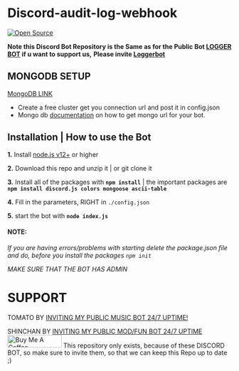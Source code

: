 # Discord-audit-log-webhook

<a href=""><img src="https://badges.frapsoft.com/os/v1/open-source.svg?v=103" alt="Open Source"></a>
  
**Note this Discord Bot Repository is the Same as for the Public Bot [LOGGER BOT](https://discord.com/api/oauth2/authorize?client_id=813806729639886879&permissions=8&scope=bot) if u want to support us,**
**Please invite [Loggerbot](https://discord.com/api/oauth2/authorize?client_id=813806729639886879&permissions=8&scope=bot)**

## MONGODB SETUP

[MongoDB LINK](https://www.mongodb.com/)
* Create a free cluster get you connection url and post it in config.json 
* Mongo db [documentation](https://github.com/shinchanOP/discord-audit-log-webhook/wiki/HOW-TO-USE-MONGODB) on how to get mongo url for your bot.

## Installation | How to use the Bot

 **1.** Install [node.js v12+](https://nodejs.org/api/cli.html#cli_unhandled_rejections_mode) or higher

 **2.** Download this repo and unzip it    |    or git clone it

 **3.** Install all of the packages with **`npm install`**     |  the important packages are   **`npm install discord.js colors mongoose ascii-table`**

 **4.** Fill in the parameters, RIGHT in `./config.json`

 **5.** start the bot with **`node index.js`**

#### **NOTE:**

*If you are having errors/problems with starting delete the package.json file and do, before you install the packages `npm init`*

*MAKE SURE THAT THE BOT HAS ADMIN*


# SUPPORT 
TOMATO
BY [INVITING MY PUBLIC MUSIC BOT 24/7 UPTIME!](https://discord.com/api/oauth2/authorize?client_id=742672021422342165&permissions=8&scope=bot)

SHINCHAN
BY [INVITING MY PUBLIC MOD/FUN BOT 24/7 UPTIME](https://discord.com/oauth2/authorize?client_id=687257316151656485&permissions=8&scope=bot)
<a href="https://www.buymeacoffee.com/memerapi" target="_blank"><img src="https://cdn.buymeacoffee.com/buttons/default-orange.png" alt="Buy Me A Coffee" height="28.7" width="121.8"></a>
This repository only exists, because of these DISCORD BOT, so make sure to invite them, so that we can keep this Repo up to date ;)


